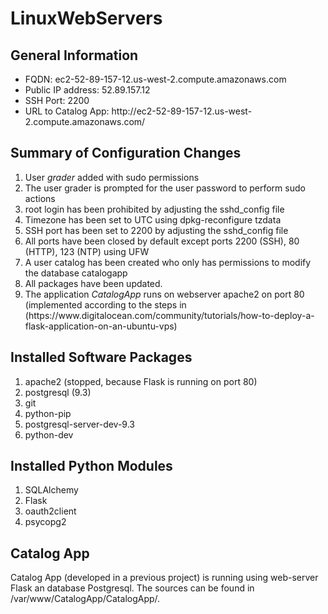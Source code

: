 # LinuxWebServers

<h2>General Information</h2>
<ul>
  <li>FQDN: ec2-52-89-157-12.us-west-2.compute.amazonaws.com
  <li>Public IP address: 52.89.157.12
  <li>SSH Port: 2200
  <li>URL to Catalog App: http://ec2-52-89-157-12.us-west-2.compute.amazonaws.com/
</ul>

<h2>Summary of Configuration Changes</h2>
<ol>
  <li>User <i>grader</i> added with sudo permissions
  <li>The user grader is prompted for the user password to perform sudo actions
  <li>root login has been prohibited by adjusting the sshd_config file
  <li>Timezone has been set to UTC using dpkg-reconfigure tzdata
  <li>SSH port has been set to 2200 by adjusting the sshd_config file
  <li>All ports have been closed by default except ports 2200 (SSH), 80 (HTTP), 123 (NTP) using UFW
  <li>A user </i>catalog</i> has been created who only has permissions to modify the database catalogapp
  <li>All packages have been updated.
  <li>The application <i>CatalogApp</i> runs on webserver apache2 on port 80 (implemented according to the steps in (https://www.digitalocean.com/community/tutorials/how-to-deploy-a-flask-application-on-an-ubuntu-vps)
</ol>

<h2>Installed Software Packages</h2>
<ol>
  <li>apache2 (stopped, because Flask is running on port 80)
  <li>postgresql (9.3)
  <li>git
  <li>python-pip
  <li>postgresql-server-dev-9.3 
  <li>python-dev 
</ol>

<h2>Installed Python Modules</h2>
<ol>
  <li>SQLAlchemy
  <li>Flask
  <li>oauth2client
  <li>psycopg2
</ol>

<h2>Catalog App</h2>
Catalog App (developed in a previous project) is running using web-server Flask an database Postgresql. The sources can be found in /var/www/CatalogApp/CatalogApp/.
